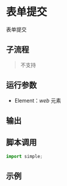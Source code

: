 # 表单提交 
表单提交

## 子流程
> 不支持


## 运行参数

* Element：*web* 元素


## 输出



## 脚本调用

```python
import simple;

```

## 示例